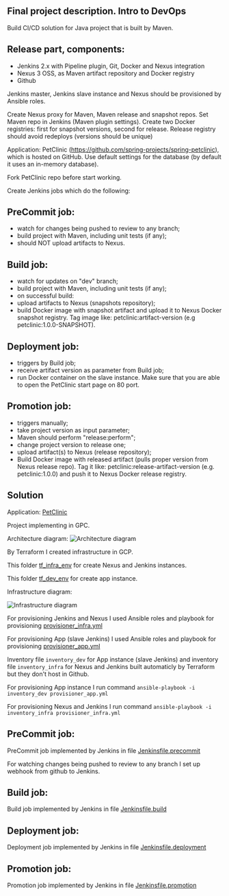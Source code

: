 ## Final project description. Intro to DevOps

Build CI/CD solution for Java project that is built by Maven.

## Release part, components:

- Jenkins 2.x with Pipeline plugin, Git, Docker and Nexus integration
- Nexus 3 OSS, as Maven artifact repository and Docker registry
- Github

Jenkins master, Jenkins slave instance and Nexus should be provisioned by Ansible roles.

Create Nexus proxy for Maven, Maven release and snapshot repos. Set Maven repo in Jenkins (Maven plugin settings). Create two Docker registries: first for snapshot versions, second for release. Release registry should avoid redeploys (versions should be unique)

Application: PetClinic (https://github.com/spring-projects/spring-petclinic), which is hosted on GitHub. Use default settings for the database (by default it uses an in-memory database).  

Fork PetClinic repo before start working.

Create Jenkins jobs which do the following:

## PreCommit job:

- watch for changes being pushed to review to any branch;
- build project with Maven, including unit tests (if any);
- should NOT upload artifacts to Nexus.
 

## Build job:

- watch for updates on "dev" branch;
- build project with Maven, including unit tests (if any);
- on successful build:
- upload artifacts to Nexus (snapshots repository);
- build Docker image with snapshot artifact and upload it to Nexus Docker  snapshot registry. Tag image like: petclinic:artifact-version (e.g petclinic:1.0.0-SNAPSHOT).

## Deployment job:

- triggers by Build job;
- receive artifact version as parameter from Build job;
- run Docker container on the slave instance. Make sure that you are able to open the PetClinic start page on 80 port.

## Promotion job:

- triggers manually;
- take project version as input parameter;
- Maven should perform "release:perform";
- change project version to release one;
- upload artifact(s) to Nexus (release repository);
- Build Docker image with released artifact (pulls proper version from Nexus release repo). Tag it like: petclinic:release-artifact-version (e.g. petclinic:1.0.0) and push it to Nexus Docker release registry.

## Solution
Application: [PetClinic](https://github.com/atrofymchuk/spring-petclinic)

Project implementing in GPC.

Architecture diagram:
![Architecture diagram](https://github.com/atrofymchuk/final_task_intro_devops/blob/main/diagrams/Into_to_DevOps_Architecture_diagram.drawio.png)

By Terraform I created infrastructure in GCP.

This folder [tf_infra_env](https://github.com/atrofymchuk/final_task_intro_devops/tree/main/tf_infra_env) for create Nexus and Jenkins instances.

This folder [tf_dev_env](https://github.com/atrofymchuk/final_task_intro_devops/tree/main/tf_dev_env) for create app instance.

Infrastructure diagram:

![Infrastructure diagram](https://github.com/atrofymchuk/final_task_intro_devops/blob/main/diagrams/Into_to_Devops_Infrastructure_diagram_final_task.drawio.png)

For provisioning Jenkins and Nexus I used Ansible roles and playbook for provisioning [provisioner_infra.yml](https://github.com/atrofymchuk/final_task_intro_devops/blob/main/ansible/provisioner_infra.yml)

For provisioning App (slave Jenkins) I used Ansible roles and playbook for provisioning [provisioner_app.yml](https://github.com/atrofymchuk/final_task_intro_devops/blob/main/ansible/provisioner_app.yml)

Inventory file ```inventory_dev``` for App instance (slave Jenkins) and inventory file ```inventory_infra```  for Nexus and Jenkins built automaticly by Terraform but they don't host in Github.

For provisioning App instance I run command ```ansible-playbook -i inventory_dev provisioner_app.yml```

For provisioning Nexus and Jenkins I run command ```ansible-playbook -i inventory_infra provisioner_infra.yml```

## PreCommit job:

PreCommit job implemented by Jenkins in file [Jenkinsfile.precommit](https://github.com/atrofymchuk/final_task_intro_devops/blob/main/Jenkins/Jenkinsfile.precommit)

For watching changes being pushed to review to any branch I set up webhook from github to Jenkins.

## Build job:

Build job implemented by Jenkins in file [Jenkinsfile.build](https://github.com/atrofymchuk/final_task_intro_devops/blob/main/Jenkins/Jenkinsfile.build)

## Deployment job:

Deployment job implemented by Jenkins in file [Jenkinsfile.deployment](https://github.com/atrofymchuk/final_task_intro_devops/blob/main/Jenkins/Jenkinsfile.deployment)

## Promotion job:
Promotion job implemented by Jenkins in file [Jenkinsfile.promotion](https://github.com/atrofymchuk/final_task_intro_devops/blob/main/Jenkins/Jenkinsfile.promotion)
